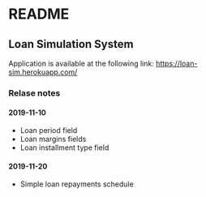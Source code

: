 # README

## Loan Simulation System
Application is available at the following link: https://loan-sim.herokuapp.com/

### Relase notes
#### 2019-11-10
* Loan period field
* Loan margins fields
* Loan installment type field

#### 2019-11-20
* Simple loan repayments schedule